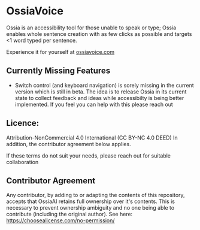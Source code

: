 # OssiaVoice
Ossia is an accessibility tool for those unable to speak or type; Ossia enables whole sentence creation with as few clicks as possible and targets <1 word typed per sentence.

Experience it for yourself at [ossiavoice.com](https://ossiavoice.com/)

## Currently Missing Features
- Switch control (and keyboard navigation) is sorely missing in the current version which is still in beta. The idea is to release Ossia in its current state to collect feedback and ideas while accessibilty is being better implemented. If you feel you can help with this please reach out

## Licence: 
  Attribution-NonCommercial 4.0 International (CC BY-NC 4.0 DEED)
  In addition, the contributor agreement below applies.

  If these terms do not suit your needs, please reach out for suitable collaboration

## Contributor Agreement
  Any contributor, by adding to or adapting the contents of this repository, accepts that OssiaAI retains full ownership over it's contents. This is necessary to prevent ownership ambiguity and no one being able to contribute (including the original author). See here: https://choosealicense.com/no-permission/

